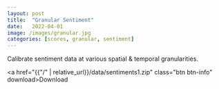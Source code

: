 ```yaml
---
layout: post
title:  "Granular Sentiment"
date:   2022-04-01
image: /images/granular.jpg
categories: [scores, granular, sentiment]
---
```

Calibrate sentiment data at various spatial & temporal granularities.

<a href="{{"/" | relative_url}}/data/sentiments1.zip" class="btn btn-info" download>Download</a>
